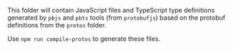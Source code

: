 This folder will contain JavaScript files and TypeScript type definitions
generated by `pbjs` and `pbts` tools (from `protobufjs`) based on the protobuf
definitions from the `protos` folder.

Use `npm run compile-protos` to generate these files.
